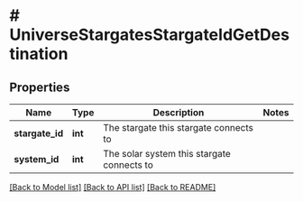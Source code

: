 # # UniverseStargatesStargateIdGetDestination

## Properties

Name | Type | Description | Notes
------------ | ------------- | ------------- | -------------
**stargate_id** | **int** | The stargate this stargate connects to |
**system_id** | **int** | The solar system this stargate connects to |

[[Back to Model list]](../../README.md#models) [[Back to API list]](../../README.md#endpoints) [[Back to README]](../../README.md)
